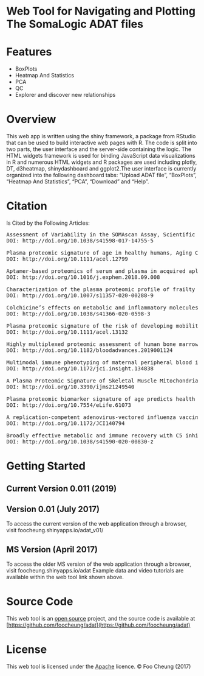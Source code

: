 # Web Tool for Navigating and Plotting The SomaLogic ADAT files

# Features
* BoxPlots
* Heatmap And Statistics
* PCA
* QC
* Explorer and discover new relationships

# Overview
This web app is written using the shiny framework, a package from RStudio that can be used to build interactive web pages with R. The code is split into two parts, the user interface and the server-side containing the logic. The HTML widgets framework is used for binding JavaScript data visualizations in R and numerous HTML widgets and R packages are used including plotly, DT, d3heatmap, shinydashboard and ggplot2.The user interface is currently organized into the following dashboard tabs: “Upload ADAT file”, “BoxPlots”, “Heatmap And Statistics”, “PCA”, “Download” and “Help”.

# Citation
Is Cited by the Following Articles:
<pre>
Assessment of Variability in the SOMAscan Assay, Scientific Reports 7(1),
DOI: http://doi.org/10.1038/s41598-017-14755-5

Plasma proteomic signature of age in healthy humans, Aging Cell 17(5),
DOI: http://doi.org/10.1111/acel.12799

Aptamer-based proteomics of serum and plasma in acquired aplastic anemia, Experimental Hematology
DOI: http://doi.org/10.1016/j.exphem.2018.09.008

Characterization of the plasma proteomic profile of frailty phenotype, GeroScience
DOI: http://doi.org/10.1007/s11357-020-00288-9

Colchicine’s effects on metabolic and inflammatory molecules in adults with obesity and metabolic syndrome: results from a pilot randomized controlled trial, International Journal of Obesity
DOI: http://doi.org/10.1038/s41366-020-0598-3

Plasma proteomic signature of the risk of developing mobility disability: A 9‐year follow‐up, Aging Cell
DOI: http://doi.org/10.1111/acel.13132

Highly multiplexed proteomic assessment of human bone marrow in acute myeloid leukemia, Blood Advances 4(2),
DOI: http://doi.org/10.1182/bloodadvances.2019001124

Multimodal immune phenotyping of maternal peripheral blood in normal human pregnancy, JCI Insight 5(7),
DOI: http://doi.org/10.1172/jci.insight.134838

A Plasma Proteomic Signature of Skeletal Muscle Mitochondrial Function, International Journal of Molecular Sciences 21(24),
DOI: http://doi.org/10.3390/ijms21249540

Plasma proteomic biomarker signature of age predicts health and life span, eLife
DOI: http://doi.org/10.7554/eLife.61073

A replication-competent adenovirus-vectored influenza vaccine induces durable systemic and mucosal immunity, Journal of Clinical Investigation 131(5),
DOI: http://doi.org/10.1172/JCI140794

Broadly effective metabolic and immune recovery with C5 inhibition in CHAPLE disease, Nature Immunology
DOI: http://doi.org/10.1038/s41590-020-00830-z
</pre>
# Getting Started

## Current Version 0.011 (2019)<br>


## Version 0.01 (July 2017)
To access the current version of the web application through a browser, visit  foocheung.shinyapps.io/adat_v01/<br> 


## MS Version (April 2017)
To access the older MS version of the web application through a browser, visit foocheung.shinyapps.io/adat
Example data and video tutorials are available within the web tool link shown above.<br>


# Source Code
This web tool is an [open source](http://opensource.org) project, and the source code is available at [https://github.com/foocheung/adat](https://github.com/foocheung/adat)

# License
This web tool is licensed under the [Apache](http://www.apache.org/licenses/LICENSE-2.0) licence. &copy; Foo Cheung (2017)



